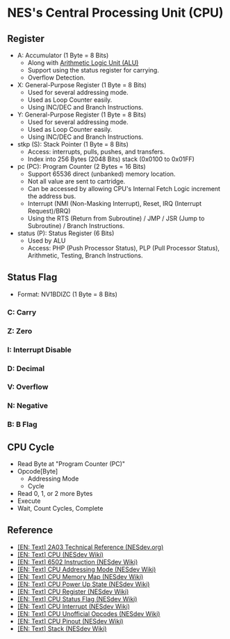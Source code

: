 # NES's Central Processing Unit (CPU)

## Register

- A: Accumulator (1 Byte = 8 Bits)
  - Along with [Arithmetic Logic Unit (ALU)](https://en.wikipedia.org/wiki/Arithmetic_logic_unit)
  - Support using the status register for carrying.
  - Overflow Detection.
- X: General-Purpose Register (1 Byte = 8 Bits)
  - Used for several addressing mode.
  - Used as Loop Counter easily.
  - Using INC/DEC and Branch Instructions.
- Y: General-Purpose Register (1 Byte = 8 Bits)
  - Used for several addressing mode.
  - Used as Loop Counter easily.
  - Using INC/DEC and Branch Instructions.
- stkp (S): Stack Pointer (1 Byte = 8 Bits)
  - Access: interrupts, pulls, pushes, and transfers.
  - Index into 256 Bytes (2048 Bits) stack (0x0100 to 0x01FF)
- pc (PC): Program Counter (2 Bytes = 16 Bits)
  - Support 65536 direct (unbanked) memory location.
  - Not all value are sent to cartridge.
  - Can be accessed by allowing CPU's Internal Fetch Logic increment the address bus.
  - Interrupt (NMI (Non-Masking Interrupt), Reset, IRQ (Interrupt Request)/BRQ)
  - Using the RTS (Return from Subroutine) / JMP / JSR (Jump to Subroutine) / Branch Instructions.
- status (P): Status Register (6 Bits)
  - Used by ALU
  - Access: PHP (Push Processor Status), PLP (Pull Processor Status), Arithmetic, Testing, Branch Instructions.

## Status Flag

- Format: NV1BDIZC (1 Byte = 8 Bits)

### C: Carry

### Z: Zero

### I: Interrupt Disable

### D: Decimal

### V: Overflow

### N: Negative

### B: B Flag

## CPU Cycle

- Read Byte at "Program Counter (PC)"
- Opcode[Byte]
  - Addressing Mode
  - Cycle
- Read 0, 1, or 2 more Bytes
- Execute
- Wait, Count Cycles, Complete

## Reference

- [[EN: Text] 2A03 Technical Reference (NESdev.org)](https://www.nesdev.org/2A03%20technical%20reference.txt)
- [[EN: Text] CPU (NESdev Wiki)](https://www.nesdev.org/wiki/Implementing_Mappers_In_Hardware)
- [[EN: Text] 6502 Instruction (NESdev Wiki)](https://www.nesdev.org/wiki/6502_instructions)
- [[EN: Text] CPU Addressing Mode (NESdev Wiki)](https://www.nesdev.org/wiki/CPU_addressing_modes)
- [[EN: Text] CPU Memory Map (NESdev Wiki)](https://www.nesdev.org/wiki/CPU_memory_map)
- [[EN: Text] CPU Power Up State (NESdev Wiki)](https://www.nesdev.org/wiki/CPU_power_up_state)
- [[EN: Text] CPU Register (NESdev Wiki)](https://www.nesdev.org/wiki/CPU_registers)
- [[EN: Text] CPU Status Flag (NESdev Wiki)](https://www.nesdev.org/wiki/Status_flags)
- [[EN: Text] CPU Interrupt (NESdev Wiki)](https://www.nesdev.org/wiki/CPU_interrupts)
- [[EN: Text] CPU Unofficial Opcodes (NESdev Wiki)](https://www.nesdev.org/wiki/CPU_unofficial_opcodes)
- [[EN: Text] CPU Pinout (NESdev Wiki)](https://www.nesdev.org/wiki/CPU_pinout)
- [[EN: Text] Stack (NESdev Wiki)](https://www.nesdev.org/wiki/Stack)
